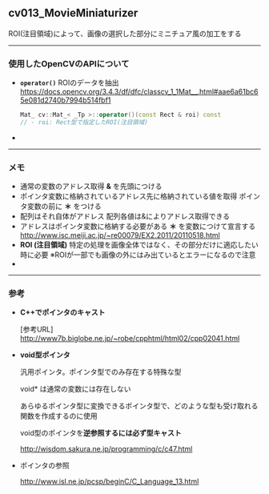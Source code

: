 ## cv013_MovieMiniaturizer
ROI(注目領域)によって、画像の選択した部分にミニチュア風の加工をする

---
### 使用したOpenCVのAPIについて

- **``operator()``**
  ROIのデータを抽出
  https://docs.opencv.org/3.4.3/df/dfc/classcv_1_1Mat__.html#aae6a61bc65e081d2740b7994b514fbf1

  ```C++
  Mat_ cv::Mat_< _Tp >::operator()(const Rect & roi) const
  // - roi: Rect型で指定したROI(注目領域)
  ```



- 

---
### メモ

- 通常の変数のアドレス取得
  **&** を先頭につける
- ポインタ変数に格納されているアドレス先に格納されている値を取得
  ポインタ変数の前に **＊** をつける
- 配列はそれ自体がアドレス
  配列各値は&によりアドレス取得できる
- アドレスはポインタ変数に格納する必要がある
  **＊** を変数につけて宣言する
  http://www.isc.meiji.ac.jp/~re00079/EX2.2011/20110518.html
- **ROI (注目領域)**
  特定の処理を画像全体ではなく、その部分だけに適応したい時に必要
  ※ROIが一部でも画像の外にはみ出ているとエラーになるので注意
- 

------

### 参考

- **C++でポインタのキャスト**

  [参考URL]
  http://www7b.biglobe.ne.jp/~robe/cpphtml/html02/cpp02041.html

- **void型ポインタ**

  汎用ポインタ。ポインタ型でのみ存在する特殊な型

  void* は通常の変数には存在しない

  あらゆるポインタ型に変換できるポインタ型で、どのような型も受け取れる関数を作成するのに使用

  void型のポインタを**逆参照するには必ず型キャスト**

  http://wisdom.sakura.ne.jp/programming/c/c47.html

- ポインタの参照

  http://www.isl.ne.jp/pcsp/beginC/C_Language_13.html
